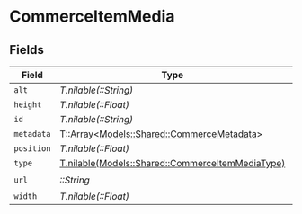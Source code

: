 # CommerceItemMedia


## Fields

| Field                                                                                            | Type                                                                                             | Required                                                                                         | Description                                                                                      |
| ------------------------------------------------------------------------------------------------ | ------------------------------------------------------------------------------------------------ | ------------------------------------------------------------------------------------------------ | ------------------------------------------------------------------------------------------------ |
| `alt`                                                                                            | *T.nilable(::String)*                                                                            | :heavy_minus_sign:                                                                               | N/A                                                                                              |
| `height`                                                                                         | *T.nilable(::Float)*                                                                             | :heavy_minus_sign:                                                                               | N/A                                                                                              |
| `id`                                                                                             | *T.nilable(::String)*                                                                            | :heavy_minus_sign:                                                                               | N/A                                                                                              |
| `metadata`                                                                                       | T::Array<[Models::Shared::CommerceMetadata](../../models/shared/commercemetadata.md)>            | :heavy_minus_sign:                                                                               | N/A                                                                                              |
| `position`                                                                                       | *T.nilable(::Float)*                                                                             | :heavy_minus_sign:                                                                               | N/A                                                                                              |
| `type`                                                                                           | [T.nilable(Models::Shared::CommerceItemMediaType)](../../models/shared/commerceitemmediatype.md) | :heavy_minus_sign:                                                                               | N/A                                                                                              |
| `url`                                                                                            | *::String*                                                                                       | :heavy_check_mark:                                                                               | N/A                                                                                              |
| `width`                                                                                          | *T.nilable(::Float)*                                                                             | :heavy_minus_sign:                                                                               | N/A                                                                                              |